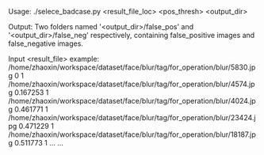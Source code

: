 Usage: ./selece_badcase.py <result_file_loc> <pos_thresh> <output_dir>

Output:
Two folders named '<output_dir>/false_pos' and '<output_dir>/false_neg' respectively, containing false_positive images and false_negative images.

Input <result_file> example:
/home/zhaoxin/workspace/dataset/face/blur/tag/for_operation/blur/5830.jpg   0   1
/home/zhaoxin/workspace/dataset/face/blur/tag/for_operation/blur/4574.jpg   0.167253    1    
/home/zhaoxin/workspace/dataset/face/blur/tag/for_operation/blur/4024.jpg   0.461771    1    
/home/zhaoxin/workspace/dataset/face/blur/tag/for_operation/blur/23424.jpg  0.471229    1    
/home/zhaoxin/workspace/dataset/face/blur/tag/for_operation/blur/18187.jpg  0.511773    1 
... ...
